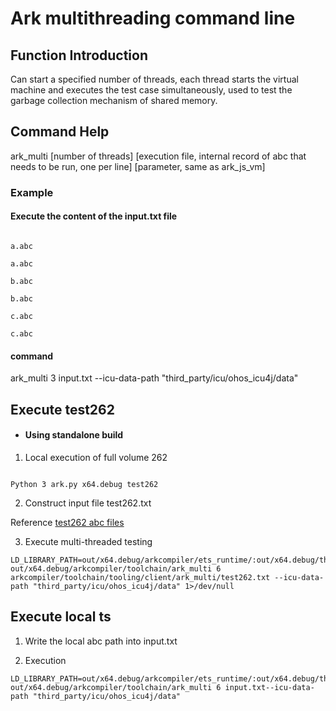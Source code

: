 # Ark multithreading command line #

## Function Introduction ##

Can start a specified number of threads, each thread starts the virtual machine and executes the test case simultaneously, used to test the garbage collection mechanism of shared memory.

## Command Help ##

ark_multi [number of threads] [execution file, internal record of abc that needs to be run, one per line] [parameter, same as ark_js_vm]

### Example ###

#### Execute the content of the input.txt file

```

a.abc

a.abc

b.abc

b.abc

c.abc

c.abc

```

#### command

ark_multi 3 input.txt --icu-data-path "third_party/icu/ohos_icu4j/data"



## Execute test262 ##

- #### Using standalone build

1. Local execution of full volume 262

```

Python 3 ark.py x64.debug test262

```

2. Construct input file test262.txt

Reference [test262 abc files](test262.txt)

3. Execute multi-threaded testing

```
LD_LIBRARY_PATH=out/x64.debug/arkcompiler/ets_runtime/:out/x64.debug/thirdparty/bounds_checking_function/ out/x64.debug/arkcompiler/toolchain/ark_multi 6 arkcompiler/toolchain/tooling/client/ark_multi/test262.txt --icu-data-path "third_party/icu/ohos_icu4j/data" 1>/dev/null

```



## Execute local ts ##

1. Write the local abc path into input.txt

2. Execution

```
LD_LIBRARY_PATH=out/x64.debug/arkcompiler/ets_runtime/:out/x64.debug/thirdparty/bounds_checking_function/ out/x64.debug/arkcompiler/toolchain/ark_multi 6 input.txt--icu-data-path "third_party/icu/ohos_icu4j/data" 
```